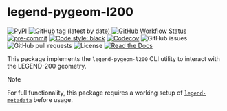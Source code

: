 # legend-pygeom-l200

[![PyPI](https://img.shields.io/pypi/v/legend-pygeom-l200?logo=pypi)](https://pypi.org/project/legend-pygeom-l200/)
![GitHub tag (latest by date)](https://img.shields.io/github/v/tag/legend-exp/legend-pygeom-l200?logo=git)
[![GitHub Workflow Status](https://img.shields.io/github/checks-status/legend-exp/legend-pygeom-l200/main?label=main%20branch&logo=github)](https://github.com/legend-exp/legend-pygeom-l200/actions)
[![pre-commit](https://img.shields.io/badge/pre--commit-enabled-brightgreen?logo=pre-commit&logoColor=white)](https://github.com/pre-commit/pre-commit)
[![Code style: black](https://img.shields.io/badge/code%20style-black-000000.svg)](https://github.com/psf/black)
[![Codecov](https://img.shields.io/codecov/c/github/legend-exp/legend-pygeom-l200?logo=codecov)](https://app.codecov.io/gh/legend-exp/legend-pygeom-l200)
![GitHub issues](https://img.shields.io/github/issues/legend-exp/legend-pygeom-l200?logo=github)
![GitHub pull requests](https://img.shields.io/github/issues-pr/legend-exp/legend-pygeom-l200?logo=github)
![License](https://img.shields.io/github/license/legend-exp/legend-pygeom-l200)
[![Read the Docs](https://img.shields.io/readthedocs/legend-pygeom-l200?logo=readthedocs)](https://legend-pygeom-l200.readthedocs.io)

This package implements the `legend-pygeom-l200` CLI utility to interact with
the LEGEND-200 geometry.

> [!NOTE]
>
> For full functionality, this package requires a working setup of
> [`legend-metadata`](https://github.com/legend-exp/legend-metadata) before
> usage.
